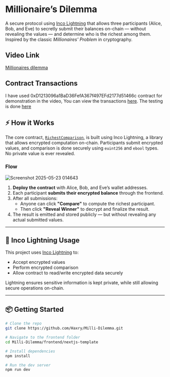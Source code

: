 # Millionaire’s Dilemma

A secure protocol using [Inco Lightning](https://docs.inco.org/lightning/) that allows three participants (Alice, Bob, and Eve) to secretly submit their balances on-chain — without revealing the values — and determine who is the richest among them. Inspired by the classic *Millionaires' Problem* in cryptography.

## Video Link
[Millionaires dilemma](https://vimeo.com/1087215678?share=copy#t=0)

## Contract Transactions 
I have used 0xD1213096a1BaD36FefA367f497EFd2177d51466c contract for demonstration in the video, You can view the transactions [here](https://sepolia.basescan.org/address/0xd1213096a1bad36fefa367f497efd2177d51466c).
The testing is done [here](https://github.com/Haxry/Milli-Dilemma/blob/master/lightning-rod/contracts/src/test/TestRich.t.sol)
## ⚡ How it Works

The core contract, [`RichestComparison`](https://github.com/Haxry/Milli-Dilemma/blob/master/lightning-rod/contracts/src/Rich.sol), is built using Inco Lightning, a library that allows encrypted computation on-chain. Participants submit encrypted values, and comparison is done securely using `euint256` and `ebool` types. No private value is ever revealed.

### Flow
![Screenshot 2025-05-23 014643](https://github.com/user-attachments/assets/0d01d0cc-a65c-4592-9967-518f06e8206d)


1. **Deploy the contract** with Alice, Bob, and Eve’s wallet addresses.
2. Each participant **submits their encrypted balance** through the frontend.
3. After all submissions:
   - Anyone can click **"Compare"** to compute the richest participant.
   - Then click **"Reveal Winner"** to decrypt and finalize the result.
4. The result is emitted and stored publicly — but without revealing any actual submitted values.

---

## 🔐 Inco Lightning Usage

This project uses [Inco Lightning](https://github.com/inco-org/inco-lightning) to:

- Accept encrypted values 
- Perform encrypted comparison 
- Allow contract to read/write encrypted data securely 

Lightning ensures sensitive information is kept private, while still allowing secure operations on-chain.

---

## 📦 Getting Started

```bash
# Clone the repo
git clone https://github.com/Haxry/Milli-Dilemma.git

# Navigate to the frontend folder
cd Milli-Dilemma/frontend/nextjs-template

# Install dependencies
npm install

# Run the dev server
npm run dev
